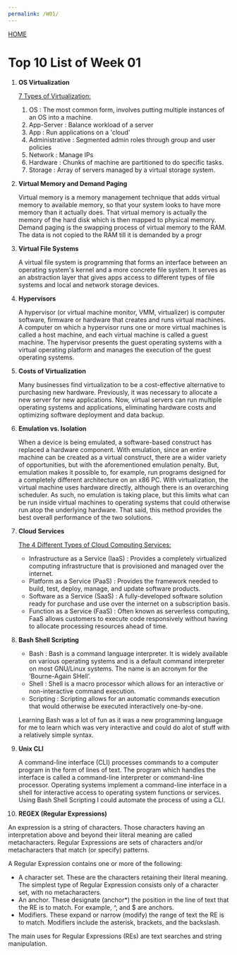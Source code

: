 ```yaml
---
permalink: /W01/
---
```


[HOME](../)

# Top 10 List of Week 01

1. **OS Virtualization**

   <u>7 Types of Virtualization:</u>

   1. OS : The most common form, involves putting multiple instances of an OS into a machine.
   2. App-Server : Balance workload of a server
   3. App : Run applications on a 'cloud'
   4. Administrative : Segmented admin roles through group and user policies
   5. Network : Manage IPs
   6. Hardware : Chunks of machine are partitioned to do specific tasks.
   7. Storage : Array of servers managed by a virtual storage system.


2. **Virtual Memory and Demand Paging**

   Virtual memory is a memory management technique that adds virtual memory to available memory, so that your system looks to have more memory than it actually does. That virtual memory is actually the memory of the hard disk which is then mapped to physical memory. Demand paging is the swapping process of virtual memory to the RAM. The data is not copied to the RAM till it is demanded by a progr

3. **Virtual File Systems**

   A virtual file system is programming that forms an interface between an operating system's kernel and a more concrete file system. It serves as an abstraction layer that gives apps access to different types of file systems and local and network storage devices. 

4. **Hypervisors**

   A hypervisor (or virtual machine monitor, VMM, virtualizer) is computer software, firmware or hardware that creates and runs virtual machines. A computer on which a hypervisor runs one or more virtual machines is called a host machine, and each virtual machine is called a guest machine. The hypervisor presents the guest operating systems with a virtual operating platform and manages the execution of the guest operating systems.

5. **Costs of Virtualization**

   Many businesses find virtualization to be a cost-effective alternative to purchasing new hardware. Previously, it was necessary to allocate a new server for new applications. Now, virtual servers can run multiple operating systems and applications, eliminating hardware costs and optimizing software deployment and data backup.

6. **Emulation vs. Isolation**

   When a device is being emulated, a software-based construct has replaced a hardware component. With emulation, since an entire machine can be created as a virtual construct, there are a wider variety of opportunities, but with the aforementioned emulation penalty. But, emulation makes it possible to, for example, run programs designed for a completely different architecture on an x86 PC. With virtualization, the virtual machine uses hardware directly, although there is an overarching scheduler. As such, no emulation is taking place, but this limits what can be run inside virtual machines to operating systems that could otherwise run atop the underlying hardware. That said, this method provides the best overall performance of the two solutions.

7. **Cloud Services**

   <u>The 4 Different Types of Cloud Computing Services:</u>

   - Infrastructure as a Service (IaaS) : Provides a completely virtualized computing infrastructure that is provisioned and managed over the internet.
   - Platform as a Service (PaaS) :  Provides the framework needed to build, test, deploy, manage, and update software products.
   - Software as a Service (SaaS) : A fully-developed software solution ready for purchase and use over the internet on a subscription basis.
   - Function as a Service (FaaS) : Often known as serverless computing, FaaS allows customers to execute code responsively without having to allocate processing resources ahead of time.

8. **Bash Shell Scripting**

   - Bash : Bash is a command language interpreter. It is widely available on various operating systems and is a default command interpreter on most GNU/Linux systems. The name is an acronym for the ‘Bourne-Again SHell’.
   - Shell : Shell is a macro processor which allows for an interactive or non-interactive command execution.
   - Scripting : Scripting allows for an automatic commands execution that would otherwise be executed interactively one-by-one.

   Learning Bash was a lot of fun as it was a new programming language for me to learn which was very interactive and could do alot of stuff with a relatively simple syntax.

9. **Unix CLI**

   A command-line interface (CLI) processes commands to a computer program in the form of lines of text. The program which handles the interface is called a command-line interpreter or command-line processor. Operating systems implement a command-line interface in a shell for interactive access to operating system functions or services. Using Bash Shell Scripting I could automate the process of using a CLI.

10. **REGEX (Regular Expressions)**

   An expression is a string of characters. Those characters having an interpretation above and beyond their literal meaning are called metacharacters. Regular Expressions are sets of characters and/or metacharacters that match (or specify) patterns.

   A Regular Expression contains one or more of the following:

   - A character set. These are the characters retaining their literal meaning. The simplest type of Regular Expression consists only of a character set, with no metacharacters.
   - An anchor. These designate (anchor*) the position in the line of text that the RE is to match. For example, ^, and $ are anchors.
   - Modifiers. These expand or narrow (modify) the range of text the RE is to match. Modifiers include the asterisk, brackets, and the backslash.

   The main uses for Regular Expressions (REs) are text searches and string manipulation.
